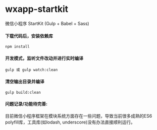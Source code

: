 # wxapp-startkit
微信小程序 StartKit (Gulp + Babel + Sass)

#### 下载代码后，安装依赖库
    npm install

#### 开发模式，监听文件改动并进行实时编译
    gulp 或 gulp watch:clean

#### 清空输出目录并编译
    gulp build:clean
    
#### 问题记录/功能待完善:
目前微信小程序框架在模块系统方面存在一些问题，导致当前很多成熟的ES6 polyfill库，工具库(如lodash, underscore)没有办法直接顺利运行。